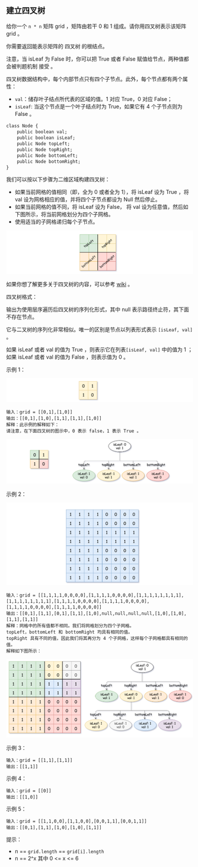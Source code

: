 ## 建立四叉树

给你一个 `n * n` 矩阵 grid ，矩阵由若干 0 和 1 组成。请你用四叉树表示该矩阵 grid 。

你需要返回能表示矩阵的 四叉树 的根结点。

注意，当 isLeaf 为 False 时，你可以把 True 或者 False 赋值给节点，两种值都会被判题机制 接受 。

四叉树数据结构中，每个内部节点只有四个子节点。此外，每个节点都有两个属性：

* `val`：储存叶子结点所代表的区域的值。1 对应 True，0 对应 False；
* `isLeaf`: 当这个节点是一个叶子结点时为 True，如果它有 4 个子节点则为 False 。
```
class Node {
    public boolean val;
    public boolean isLeaf;
    public Node topLeft;
    public Node topRight;
    public Node bottomLeft;
    public Node bottomRight;
}
```

我们可以按以下步骤为二维区域构建四叉树：

* 如果当前网格的值相同（即，全为 0 或者全为 1），将 isLeaf 设为 True ，将 val 设为网格相应的值，并将四个子节点都设为 Null 然后停止。
* 如果当前网格的值不同，将 isLeaf 设为 False， 将 val 设为任意值，然后如下图所示，将当前网格划分为四个子网格。
* 使用适当的子网格递归每个子节点。

![](../images/427.construct-quad-tree.png)

如果你想了解更多关于四叉树的内容，可以参考 [wiki](https://en.wikipedia.org/wiki/Quadtree) 。

四叉树格式：

输出为使用层序遍历后四叉树的序列化形式，其中 null 表示路径终止符，其下面不存在节点。

它与二叉树的序列化非常相似。唯一的区别是节点以列表形式表示 `[isLeaf, val]` 。

如果 isLeaf 或者 val 的值为 True ，则表示它在列表`[isLeaf, val]` 中的值为 1 ；如果 isLeaf 或者 val 的值为 False ，则表示值为 0 。

示例 1：

![](../images/427.construct-quad-tree_1.png)
```
输入：grid = [[0,1],[1,0]]
输出：[[0,1],[1,0],[1,1],[1,1],[1,0]]
解释：此示例的解释如下：
请注意，在下面四叉树的图示中，0 表示 false，1 表示 True 。
```
![](../images/427.construct-quad-tree_2.png)

示例 2：

![](../images/427.construct-quad-tree_3.png)
```
输入：grid = [[1,1,1,1,0,0,0,0],[1,1,1,1,0,0,0,0],[1,1,1,1,1,1,1,1],[1,1,1,1,1,1,1,1],[1,1,1,1,0,0,0,0],[1,1,1,1,0,0,0,0],[1,1,1,1,0,0,0,0],[1,1,1,1,0,0,0,0]]
输出：[[0,1],[1,1],[0,1],[1,1],[1,0],null,null,null,null,[1,0],[1,0],[1,1],[1,1]]
解释：网格中的所有值都不相同。我们将网格划分为四个子网格。
topLeft，bottomLeft 和 bottomRight 均具有相同的值。
topRight 具有不同的值，因此我们将其再分为 4 个子网格，这样每个子网格都具有相同的值。
解释如下图所示：
```
![](../images/427.construct-quad-tree_4.png)

示例 3：

```
输入：grid = [[1,1],[1,1]]
输出：[[1,1]]
```

示例 4：

```
输入：grid = [[0]]
输出：[[1,0]]
```

示例 5：

```
输入：grid = [[1,1,0,0],[1,1,0,0],[0,0,1,1],[0,0,1,1]]
输出：[[0,1],[1,1],[1,0],[1,0],[1,1]]
```

提示：

* n == `grid.length` == `grid[i].length`
* n == 2^x 其中 0 <= x <= 6